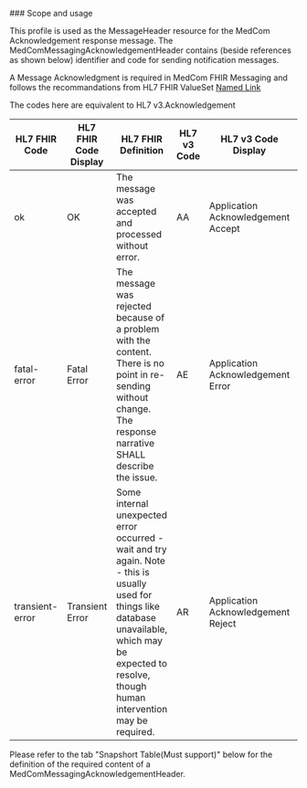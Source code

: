 ﻿﻿﻿### Scope and usage This profile is used as the MessageHeader resource for the MedCom Acknowledgement response message. The MedComMessagingAcknowledgementHeader contains (beside references as shown below) identifier and code for sending notification messages.  A Message Acknowledgment is required in MedCom FHIR Messaging and follows the recommandations from HL7 FHIR ValueSet [Named Link](http://hl7.org/fhir/R4/valueset-response-code.html "response-code") The codes here are equivalent to HL7 v3.AcknowledgementHL7 FHIR Code | HL7 FHIR Code Display | HL7 FHIR Definition | HL7 v3 Code | HL7 v3 Code Display | HL7 v3 Definition----------------- | ------------------------  | ---------------------- | -------------- | ------------- | -------------ok | OK | The message was accepted and processed without error. | AA | Application Acknowledgement Accept | Receiving application successfully processed message.fatal-error | Fatal Error | The message was rejected because of a problem with the content. There is no point in re-sending without change. The response narrative SHALL describe the issue. | AE | Application Acknowledgement Error | Receiving application found error in processing message. Sending error response with additional error detail information.transient-error | Transient Error | Some internal unexpected error occurred - wait and try again. Note - this is usually used for things like database unavailable, which may be expected to resolve, though human intervention may be required. | AR | Application Acknowledgement Reject | Receiving application failed to process message for reason unrelated to content or format. Original message sender must decide on whether to automatically send message again.Please refer to the tab "Snapshort Table(Must support)" below for the definition of the required content of a MedComMessagingAcknowledgementHeader.